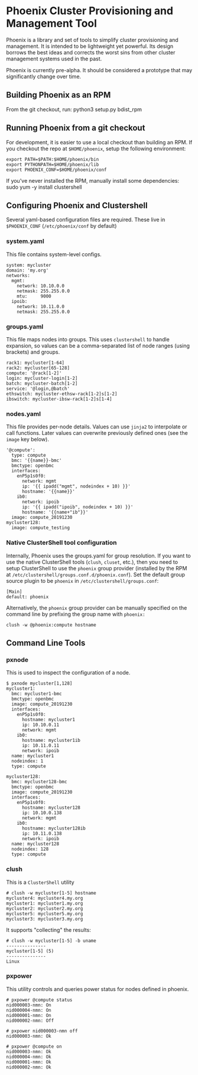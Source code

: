 # Phoenix Cluster Provisioning and Management Tool
Phoenix is a library and set of tools to simplify cluster provisioning and management.  It is intended to be lightweight yet powerful.  Its design borrows the best ideas and corrects the worst sins from other cluster management systems used in the past.

Phoenix is currently pre-alpha.  It should be considered a prototype that may significantly change over time.

## Building Phoenix as an RPM
From the git checkout, run:
	python3 setup.py bdist_rpm

## Running Phoenix from a git checkout
For development, it is easier to use a local checkout than building an RPM.  If you checkout the repo at `$HOME/phoenix`, setup the following environment:

	export PATH=$PATH:$HOME/phoenix/bin
	export PYTHONPATH=$HOME/phoenix/lib
	export PHOENIX_CONF=$HOME/phoenix/conf

If you've never installed the RPM, manually install some dependencies:
	sudo yum -y install clustershell

## Configuring Phoenix and Clustershell
Several yaml-based configuration files are required.  These live in `$PHOENIX_CONF` (`/etc/phoenix/conf` by default)

### system.yaml
This file contains system-level configs.

	system: mycluster
	domain: 'my.org'
	networks:
	  mgmt:
	    network: 10.10.0.0
	    netmask: 255.255.0.0
	    mtu:     9000
	  ipoib:
	    network: 10.11.0.0
	    netmask: 255.255.0.0

### groups.yaml
This file maps nodes into groups. This uses `clustershell` to handle expansion, so values can be a comma-separated list of node ranges (using brackets) and groups.

	rack1: mycluster[1-64]
	rack2: mycluster[65-128]
	compute: '@rack[1-2]'
	login: mycluster-login[1-2]
	batch: mycluster-batch[1-2]
	service: '@login,@batch'
	ethswitch: mycluster-ethsw-rack[1-2]s[1-2]
	ibswitch: mycluster-ibsw-rack[1-2]s[1-4]

### nodes.yaml
This file provides per-node details.  Values can use `jinja2` to interpolate or call functions.  Later values can overwrite previously defined ones (see the `image` key below).

	'@compute':
	  type: compute
	  bmc: '{{name}}-bmc'
	  bmctype: openbmc
	  interfaces:
	    enP5p1s0f0:
	      network: mgmt
	      ip: '{{ ipadd("mgmt", nodeindex + 10) }}'
	      hostname: '{{name}}'
	    ib0:
	      network: ipoib
	      ip: '{{ ipadd("ipoib", nodeindex + 10) }}'
	      hostname: '{{name+"ib"}}'
	  image: compute_20191230
	mycluster128:
	  image: compute_testing

### Native ClusterShell tool configuration
Internally, Phoenix uses the groups.yaml for group resolution. If you want to use the native ClusterShell tools (`clush`, `cluset`, etc.), then you need to setup ClusterShell to use the `phoenix` group provider (installed by the RPM at `/etc/clustershell/groups.conf.d/phoenix.conf`). Set the default group source plugin to be `phoenix` in `/etc/clustershell/groups.conf`:

	[Main]
	default: phoenix

Alternatively, the `phoenix` group provider can be manually specified on the command line by prefixing the group name with `phoenix:`

	clush -w @phoenix:compute hostname

## Command Line Tools
### pxnode
This is used to inspect the configuration of a node.

	$ pxnode mycluster[1,128]
	mycluster1:
	  bmc: mycluster1-bmc
	  bmctype: openbmc
	  image: compute_20191230
	  interfaces:
	    enP5p1s0f0:
	      hostname: mycluster1
	      ip: 10.10.0.11
	      network: mgmt
	    ib0:
	      hostname: mycluster1ib
	      ip: 10.11.0.11
	      network: ipoib
	  name: mycluster1
	  nodeindex: 1
	  type: compute

	mycluster128:
	  bmc: mycluster128-bmc
	  bmctype: openbmc
	  image: compute_20191230
	  interfaces:
	    enP5p1s0f0:
	      hostname: mycluster128
	      ip: 10.10.0.138
	      network: mgmt
	    ib0:
	      hostname: mycluster128ib
	      ip: 10.11.0.138
	      network: ipoib
	  name: mycluster128
	  nodeindex: 128
	  type: compute

### clush
This is a `ClusterShell` utility

	# clush -w mycluster[1-5] hostname
	mycluster4: mycluster4.my.org
	mycluster1: mycluster1.my.org
	mycluster2: mycluster2.my.org
	mycluster5: mycluster5.my.org
	mycluster3: mycluster3.my.org

It supports "collecting" the results:

	# clush -w mycluster[1-5] -b uname
	---------------
	mycluster[1-5] (5)
	---------------
	Linux

### pxpower
This utility controls and queries power status for nodes defined in phoenix.

    # pxpower @compute status
    nid000003-nmn: On
    nid000004-nmn: On
    nid000001-nmn: On
    nid000002-nmn: Off

    # pxpower nid000003-nmn off
    nid000003-nmn: Ok

    # pxpower @compute on
    nid000003-nmn: Ok
    nid000004-nmn: Ok
    nid000001-nmn: Ok
    nid000002-nmn: Ok

